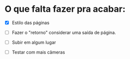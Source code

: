 # O que falta fazer pra acabar:

- [x] Estilo das páginas
- [ ] Fazer o "retorno" considerar uma saída de página.
- [ ] Subir em algum lugar
- [ ] Testar com mais câmeras

